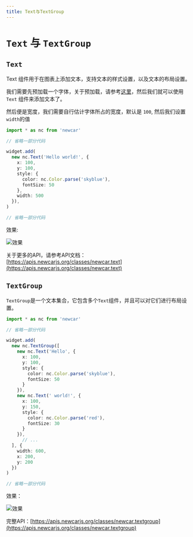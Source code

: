 ```yaml
---
title: Text与TextGroup
---
```


# `Text` 与 `TextGroup`

## `Text`

Text 组件用于在图表上添加文本，支持文本的样式设置，以及文本的布局设置。

我们需要先预加载一个字体，关于预加载，请参考[这里](/zh/basic/preload)，然后我们就可以使用 `Text` 组件来添加文本了。

然后便是宽度，我们需要自行估计字体所占的宽度，默认是 `100`, 然后我们设置`width`的值

```ts
import * as nc from 'newcar'

// 省略一部分代码

widget.add(
  new nc.Text('Hello world!', {
    x: 100,
    y: 100,
    style: {
      color: nc.Color.parse('skyblue'),
      fontSize: 50
    },
    width: 500
  }),
)

// 省略一部分代码

```

效果:

![效果](/basic/text-and-textgroup-01.png)

关于更多的API，请参考API文档：[https://apis.newcarjs.org/classes/newcar.text](https://apis.newcarjs.org/classes/newcar.text)

## `TextGroup`

`TextGroup`是一个文本集合，它包含多个`Text`组件，并且可以对它们进行布局设置。

```ts
import * as nc from 'newcar'

// 省略一部分代码

widget.add(
  new nc.TextGroup([
    new nc.Text('Hello', {
      x: 100,
      y: 100,
      style: {
        color: nc.Color.parse('skyblue'),
        fontSize: 50
      }
    }),
    new nc.Text(' world!', {
      x: 100,
      y: 150,
      style: {
        color: nc.Color.parse('red'),
        fontSize: 30
      }
    }),
      // ...
  ], {
    width: 600,
    x: 200,
    y: 200
  })
)

// 省略一部分代码

```

效果：

![效果](/basic/text-and-textgroup-02.png)

完整API：[https://apis.newcarjs.org/classes/newcar.textgroup](https://apis.newcarjs.org/classes/newcar.textgroup)
